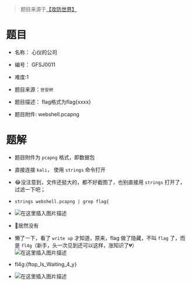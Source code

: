 > 题目来源于[【攻防世界】]( https://adworld.xctf.org.cn/challenges/list)

# 题目
- 名称： 心仪的公司
- 编号： GFSJ0011
- 难度:1
- 题目来源：`世安杯`
- 题目描述：
	flag格式为flag{xxxx}

- 题目附件:
	webshell.pcapng


# 题解
- 题目附件为 `pcapng` 格式，即数据包
- 直接连接 `kali`， 使用 `strings` 命令打开
- 😂没注意到，文件还挺大的，都不好截图了，也别直接用 `strings` 打开了，过滤一下吧；
- `strings webshell.pcapng | grep flag{`
- ![在这里插入图片描述](https://img-blog.csdnimg.cn/abf5699fc92a48978459b805683b53da.png)
- 🤔居然没有
- 懒了一下，看了 `write up` 才知道，原来，flag 做了隐藏，不叫 `flag` 了，而是 `fl4g`（新手，头一次见到还可以这样，涨知识了💔）
	![在这里插入图片描述](https://img-blog.csdnimg.cn/cb2b5c81db1240459239c5fb67d8deef.png)
- fl4g:{ftop_Is_Waiting_4_y}

- ![在这里插入图片描述](https://img-blog.csdnimg.cn/82699efc6daf47a890086ff185c1db7a.png)



